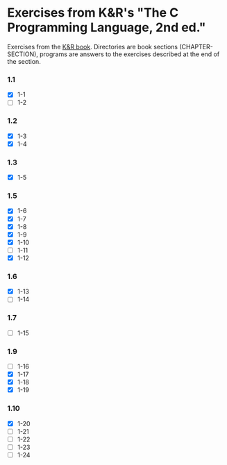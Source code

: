 # Exercises from K&R's "The C Programming Language, 2nd ed."

Exercises from the [K&amp;R book](https://en.wikipedia.org/wiki/The_C_Programming_Language). Directories are book sections (CHAPTER-SECTION), programs are answers to the exercises described at the end of the section.

### 1.1
- [x] 1-1
- [ ] 1-2

### 1.2
- [x] 1-3
- [x] 1-4

### 1.3
- [x] 1-5

### 1.5
- [x] 1-6
- [x] 1-7
- [x] 1-8
- [x] 1-9
- [x] 1-10
- [ ] 1-11
- [x] 1-12

### 1.6
- [x] 1-13
- [ ] 1-14

### 1.7
- [ ] 1-15

### 1.9
- [ ] 1-16
- [x] 1-17
- [x] 1-18
- [x] 1-19

### 1.10
- [x] 1-20
- [ ] 1-21
- [ ] 1-22
- [ ] 1-23
- [ ] 1-24
